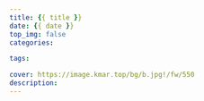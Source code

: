 ```yaml
---
title: {{ title }}
date: {{ date }}
top_img: false
categories:

tags:

cover: https://image.kmar.top/bg/b.jpg!/fw/550
description:
---
```

